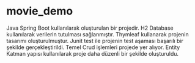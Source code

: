# movie_demo
Java Spring Boot kullanılarak oluşturulan bir projedir.
H2 Database kullanılarak verilerin tutulması sağlanmıştır. 
Thymleaf kullanarak projenin tasarımı oluşturulmuştur.
Junit test ile projenin test aşaması başarılı bir şekilde gerçekleştirildi.
Temel Crud işlemleri projede yer alıyor.
Entity Katman yapısı kullanılarak proje daha düzenli bir şekilde oluşturuldu.
